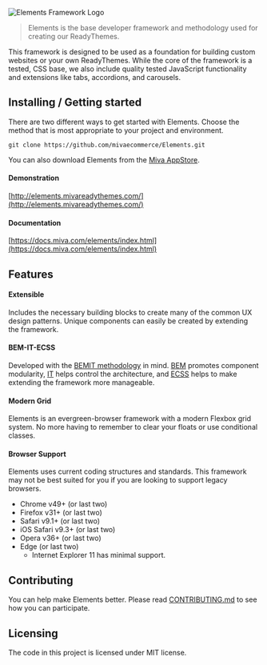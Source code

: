 ![Elements Framework Logo](https://raw.githubusercontent.com/mivaecommerce/Elements/master/logo.svg?sanitize=true)

> Elements is the base developer framework and methodology used for creating our ReadyThemes.

This framework is designed to be used as a foundation for building custom websites or your own ReadyThemes. While the core of the framework is a tested, CSS base, we also include quality tested JavaScript functionality and extensions like tabs, accordions, and carousels.

## Installing / Getting started

There are two different ways to get started with Elements. Choose the method that is most appropriate to your project and environment.

```shell
git clone https://github.com/mivaecommerce/Elements.git
```

You can also download Elements from the [Miva AppStore](https://apps.miva.com/elements-framework.html).

#### Demonstration
[http://elements.mivareadythemes.com/](http://elements.mivareadythemes.com/)

#### Documentation
[https://docs.miva.com/elements/index.html](https://docs.miva.com/elements/index.html)

## Features

#### Extensible

Includes the necessary building blocks to create many of the common UX design patterns. Unique components can easily be created by extending the framework.

#### BEM-IT-ECSS

Developed with the [BEMIT methodology](https://csswizardry.com/2015/08/bemit-taking-the-bem-naming-convention-a-step-further/) in mind. [BEM](https://getbem.com/introduction/) promotes component modularity, [IT](https://itcss.io/) helps control the architecture, and [ECSS](https://ecss.io/) helps to make extending the framework more manageable.

#### Modern Grid

Elements is an evergreen-browser framework with a modern Flexbox grid system. No more having to remember to clear your floats or use conditional classes.

#### Browser Support

Elements uses current coding structures and standards. This framework may not be best suited for you if you are looking to support legacy browsers.

- Chrome v49+ (or last two)
- Firefox v31+ (or last two)
- Safari v9.1+ (or last two)
- iOS Safari v9.3+ (or last two)
- Opera v36+ (or last two)
- Edge (or last two)
	- Internet Explorer 11 has minimal support.

## Contributing

You can help make Elements better. Please read [CONTRIBUTING.md](https://github.com/mivaecommerce/Elements/blob/master/docs/CONTRIBUTING.md) to see how you can participate.

## Licensing

The code in this project is licensed under MIT license.
